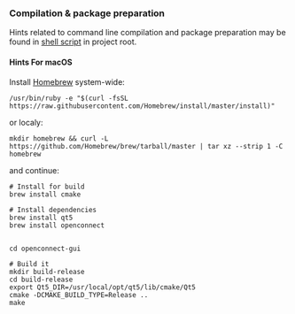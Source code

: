 ### Compilation & package preparation

Hints related to command line compilation and package preparation
may be found in [shell script](../contrib/build_mingw@win.cmd) in project root.

#### Hints For macOS

Install [Homebrew](https://docs.brew.sh/) system-wide:
```
/usr/bin/ruby -e "$(curl -fsSL https://raw.githubusercontent.com/Homebrew/install/master/install)"

```
or localy:
```
mkdir homebrew && curl -L https://github.com/Homebrew/brew/tarball/master | tar xz --strip 1 -C homebrew
```
and continue:

```
# Install for build
brew install cmake

# Install dependencies
brew install qt5
brew install openconnect


cd openconnect-gui

# Build it
mkdir build-release
cd build-release
export Qt5_DIR=/usr/local/opt/qt5/lib/cmake/Qt5
cmake -DCMAKE_BUILD_TYPE=Release ..
make
```
